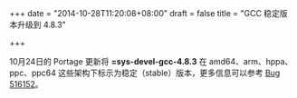 +++
date = "2014-10-28T11:20:08+08:00"
draft = false
title = "GCC 稳定版本升级到 4.8.3"

+++

10月24日的 Portage 更新将 **=sys-devel-gcc-4.8.3** 在 amd64、arm、hppa、ppc、ppc64 这些架构下标示为稳定（stable）版本，更多信息可以参考 [Bug 516152](https://bugs.gentoo.org/show_bug.cgi?id=516152)。
